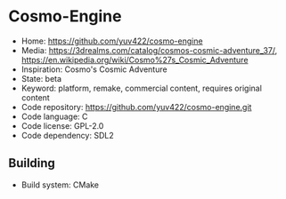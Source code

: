 # Cosmo-Engine

- Home: https://github.com/yuv422/cosmo-engine
- Media: https://3drealms.com/catalog/cosmos-cosmic-adventure_37/, https://en.wikipedia.org/wiki/Cosmo%27s_Cosmic_Adventure
- Inspiration: Cosmo's Cosmic Adventure
- State: beta
- Keyword: platform, remake, commercial content, requires original content
- Code repository: https://github.com/yuv422/cosmo-engine.git
- Code language: C
- Code license: GPL-2.0
- Code dependency: SDL2

## Building

- Build system: CMake
